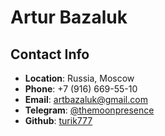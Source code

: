# Artur Bazaluk

## Contact Info

- **Location**: Russia, Moscow
- **Phone**: +7 (916) 669-55-10
- **Email**: artbazaluk@gmail.com
- **Telegram**: [@themoonpresence](https://t.me/themoonpresence)
- **Github**: [turik777](https://github.com/turik777)
